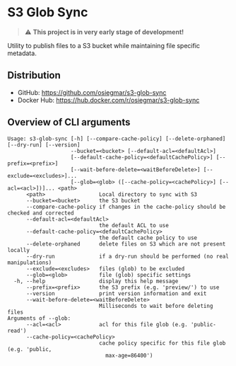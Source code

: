 # S3 Glob Sync

> :warning: **This project is in very early stage of development!**

Utility to publish files to a S3 bucket while maintaining file specific metadata.


## Distribution

* GitHub: https://github.com/osiegmar/s3-glob-sync
* Docker Hub: https://hub.docker.com/r/osiegmar/s3-glob-sync


## Overview of CLI arguments

```
Usage: s3-glob-sync [-h] [--compare-cache-policy] [--delete-orphaned] [--dry-run] [--version]
                    --bucket=<bucket> [--default-acl=<defaultAcl>]
                    [--default-cache-policy=<defaultCachePolicy>] [--prefix=<prefix>]
                    [--wait-before-delete=<waitBeforeDelete>] [--exclude=<excludes>]...
                    [--glob=<glob> ([--cache-policy=<cachePolicy>] [--acl=<acl>])]... <path>
      <path>                 Local directory to sync with S3
      --bucket=<bucket>      the S3 bucket
      --compare-cache-policy if changes in the cache-policy should be checked and corrected
      --default-acl=<defaultAcl>
                             the default ACL to use
      --default-cache-policy=<defaultCachePolicy>
                             the default cache policy to use
      --delete-orphaned      delete files on S3 which are not present locally
      --dry-run              if a dry-run should be performed (no real manipulations)
      --exclude=<excludes>   files (glob) to be excluded
      --glob=<glob>          file (glob) specific settings
  -h, --help                 display this help message
      --prefix=<prefix>      the S3 prefix (e.g. 'preview/') to use
      --version              print version information and exit
      --wait-before-delete=<waitBeforeDelete>
                             Milliseconds to wait before deleting files
Arguments of --glob:
      --acl=<acl>            acl for this file glob (e.g. 'public-read')
      --cache-policy=<cachePolicy>
                             cache policy specific for this file glob (e.g. 'public,
                               max-age=86400')
```
